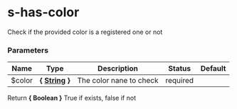 # s-has-color

Check if the provided color is a registered one or not


### Parameters
Name  |  Type  |  Description  |  Status  |  Default
------------  |  ------------  |  ------------  |  ------------  |  ------------
$color  |  **{ [String](http://www.sass-lang.com/documentation/file.SASS_REFERENCE.html#sass-script-strings) }**  |  The color nane to check  |  required  |

Return **{ Boolean }** True if exists, false if not